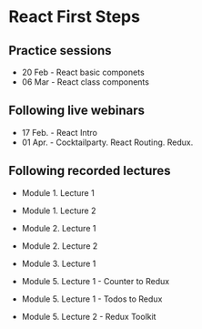 # React First Steps

## Practice sessions

- 20 Feb - React basic componets
- 06 Mar - React class components

## Following live webinars

- 17 Feb. - React Intro
- 01 Apr. - Cocktailparty. React Routing. Redux.

## Following recorded lectures

- Module 1. Lecture 1
- Module 1. Lecture 2

- Module 2. Lecture 1
- Module 2. Lecture 2

- Module 3. Lecture 1

- Module 5. Lecture 1 - Counter to Redux
- Module 5. Lecture 1 - Todos to Redux
- Module 5. Lecture 2 - Redux Toolkit
